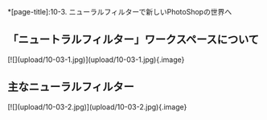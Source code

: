 *[page-title]:10-3. ニューラルフィルターで新しいPhotoShopの世界へ

## 「ニュートラルフィルター」ワークスペースについて
<div markdown="1" class="sr-only">
</div>
<div markdown="1" class="photo-capture">
[![](upload/10-03-1.jpg)](upload/10-03-1.jpg){.image}
</div>


## 主なニューラルフィルター
<div markdown="1" class="sr-only">
</div>
<div markdown="1" class="photo-capture">
[![](upload/10-03-2.jpg)](upload/10-03-2.jpg){.image}
</div>